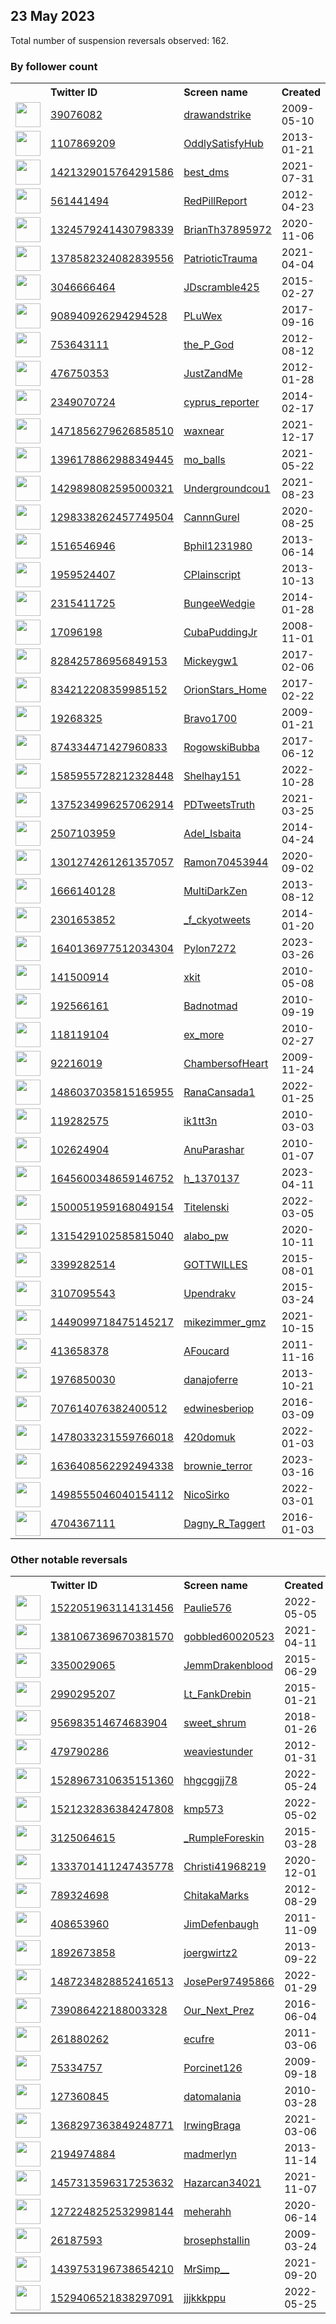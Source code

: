
## 23 May 2023
Total number of suspension reversals observed: 162.

### By follower count
<table><tr><th></th><th align="left">Twitter ID</th><th align="left">Screen name</th>
<th align="left">Created</th><th align="left">Status</th><th align="left">Suspended</th><th align="left">Followers</th>
<tr><td><a href="https://pbs.twimg.com/profile_images/1279820570608250885/O_jU1t2__normal.jpg"><img src="https://pbs.twimg.com/profile_images/1279820570608250885/O_jU1t2__normal.jpg" width="40px" height="40px" align="center"/></a></td><td><a href="https://twitter.com/intent/user?user_id=39076082">39076082</a></td><td><a href="https://twitter.com/drawandstrike">drawandstrike</a></td><td>2009-05-10</td><td align="center"></td><td></td><td>175904</td></tr>
<tr><td><a href="https://pbs.twimg.com/profile_images/1640370956739772417/geEQNWYJ_normal.png"><img src="https://pbs.twimg.com/profile_images/1640370956739772417/geEQNWYJ_normal.png" width="40px" height="40px" align="center"/></a></td><td><a href="https://twitter.com/intent/user?user_id=1107869209">1107869209</a></td><td><a href="https://twitter.com/OddlySatisfyHub">OddlySatisfyHub</a></td><td>2013-01-21</td><td align="center"></td><td></td><td>130709</td></tr>
<tr><td><a href="https://pbs.twimg.com/profile_images/1421329739806035971/ZRZp9A7v_normal.jpg"><img src="https://pbs.twimg.com/profile_images/1421329739806035971/ZRZp9A7v_normal.jpg" width="40px" height="40px" align="center"/></a></td><td><a href="https://twitter.com/intent/user?user_id=1421329015764291586">1421329015764291586</a></td><td><a href="https://twitter.com/best_dms">best_dms</a></td><td>2021-07-31</td><td align="center"></td><td></td><td>31495</td></tr>
<tr><td><a href="https://pbs.twimg.com/profile_images/1352164933429911554/5HEJXDwk_normal.jpg"><img src="https://pbs.twimg.com/profile_images/1352164933429911554/5HEJXDwk_normal.jpg" width="40px" height="40px" align="center"/></a></td><td><a href="https://twitter.com/intent/user?user_id=561441494">561441494</a></td><td><a href="https://twitter.com/RedPillReport">RedPillReport</a></td><td>2012-04-23</td><td align="center"></td><td></td><td>26941</td></tr>
<tr><td><a href="https://pbs.twimg.com/profile_images/1324581232315912194/WwDGiA7A_normal.jpg"><img src="https://pbs.twimg.com/profile_images/1324581232315912194/WwDGiA7A_normal.jpg" width="40px" height="40px" align="center"/></a></td><td><a href="https://twitter.com/intent/user?user_id=1324579241430798339">1324579241430798339</a></td><td><a href="https://twitter.com/BrianTh37895972">BrianTh37895972</a></td><td>2020-11-06</td><td align="center"></td><td></td><td>22390</td></tr>
<tr><td><a href="https://pbs.twimg.com/profile_images/1390397647513702402/tY46itOa_normal.jpg"><img src="https://pbs.twimg.com/profile_images/1390397647513702402/tY46itOa_normal.jpg" width="40px" height="40px" align="center"/></a></td><td><a href="https://twitter.com/intent/user?user_id=1378582324082839556">1378582324082839556</a></td><td><a href="https://twitter.com/PatrioticTrauma">PatrioticTrauma</a></td><td>2021-04-04</td><td align="center"></td><td>2022-04-08</td><td>17084</td></tr>
<tr><td><a href="https://pbs.twimg.com/profile_images/1121936126397128704/O8tCQgKH_normal.png"><img src="https://pbs.twimg.com/profile_images/1121936126397128704/O8tCQgKH_normal.png" width="40px" height="40px" align="center"/></a></td><td><a href="https://twitter.com/intent/user?user_id=3046666464">3046666464</a></td><td><a href="https://twitter.com/JDscramble425">JDscramble425</a></td><td>2015-02-27</td><td align="center"></td><td>2022-06-07</td><td>11061</td></tr>
<tr><td><a href="https://pbs.twimg.com/profile_images/1122194745617526784/VZPJIkaF_normal.jpg"><img src="https://pbs.twimg.com/profile_images/1122194745617526784/VZPJIkaF_normal.jpg" width="40px" height="40px" align="center"/></a></td><td><a href="https://twitter.com/intent/user?user_id=908940926294294528">908940926294294528</a></td><td><a href="https://twitter.com/PLuWex">PLuWex</a></td><td>2017-09-16</td><td align="center"></td><td>2022-10-18</td><td>9524</td></tr>
<tr><td><a href="https://pbs.twimg.com/profile_images/1653028130888482816/Ca9eR-ua_normal.jpg"><img src="https://pbs.twimg.com/profile_images/1653028130888482816/Ca9eR-ua_normal.jpg" width="40px" height="40px" align="center"/></a></td><td><a href="https://twitter.com/intent/user?user_id=753643111">753643111</a></td><td><a href="https://twitter.com/the_P_God">the_P_God</a></td><td>2012-08-12</td><td align="center">👋</td><td>2023-05-14</td><td>8833</td></tr>
<tr><td><a href="https://pbs.twimg.com/profile_images/1220109804380794888/rqh4lWeM_normal.jpg"><img src="https://pbs.twimg.com/profile_images/1220109804380794888/rqh4lWeM_normal.jpg" width="40px" height="40px" align="center"/></a></td><td><a href="https://twitter.com/intent/user?user_id=476750353">476750353</a></td><td><a href="https://twitter.com/JustZandMe">JustZandMe</a></td><td>2012-01-28</td><td align="center"></td><td></td><td>7073</td></tr>
<tr><td><a href="https://pbs.twimg.com/profile_images/1012387756797030400/PA7Yqd4G_normal.jpg"><img src="https://pbs.twimg.com/profile_images/1012387756797030400/PA7Yqd4G_normal.jpg" width="40px" height="40px" align="center"/></a></td><td><a href="https://twitter.com/intent/user?user_id=2349070724">2349070724</a></td><td><a href="https://twitter.com/cyprus_reporter">cyprus_reporter</a></td><td>2014-02-17</td><td align="center"></td><td>2023-03-28</td><td>7050</td></tr>
<tr><td><a href="https://pbs.twimg.com/profile_images/1589412232508706819/egxM9mBv_normal.jpg"><img src="https://pbs.twimg.com/profile_images/1589412232508706819/egxM9mBv_normal.jpg" width="40px" height="40px" align="center"/></a></td><td><a href="https://twitter.com/intent/user?user_id=1471856279626858510">1471856279626858510</a></td><td><a href="https://twitter.com/waxnear">waxnear</a></td><td>2021-12-17</td><td align="center"></td><td>2023-01-19</td><td>6907</td></tr>
<tr><td><a href="https://pbs.twimg.com/profile_images/1661061508699426816/u_7sSWfz_normal.jpg"><img src="https://pbs.twimg.com/profile_images/1661061508699426816/u_7sSWfz_normal.jpg" width="40px" height="40px" align="center"/></a></td><td><a href="https://twitter.com/intent/user?user_id=1396178862988349445">1396178862988349445</a></td><td><a href="https://twitter.com/mo_balls">mo_balls</a></td><td>2021-05-22</td><td align="center"></td><td>2023-05-22</td><td>5569</td></tr>
<tr><td><a href="https://pbs.twimg.com/profile_images/1433999639246557184/YGSvgPB5_normal.jpg"><img src="https://pbs.twimg.com/profile_images/1433999639246557184/YGSvgPB5_normal.jpg" width="40px" height="40px" align="center"/></a></td><td><a href="https://twitter.com/intent/user?user_id=1429898082595000321">1429898082595000321</a></td><td><a href="https://twitter.com/Undergroundcou1">Undergroundcou1</a></td><td>2021-08-23</td><td align="center"></td><td>2022-07-12</td><td>4644</td></tr>
<tr><td><a href="https://pbs.twimg.com/profile_images/1558104147307675649/mCy02Tk2_normal.png"><img src="https://pbs.twimg.com/profile_images/1558104147307675649/mCy02Tk2_normal.png" width="40px" height="40px" align="center"/></a></td><td><a href="https://twitter.com/intent/user?user_id=1298338262457749504">1298338262457749504</a></td><td><a href="https://twitter.com/CannnGurel">CannnGurel</a></td><td>2020-08-25</td><td align="center"></td><td>2023-01-15</td><td>4554</td></tr>
<tr><td><a href="https://pbs.twimg.com/profile_images/1273401334390235136/8nCMoUX3_normal.jpg"><img src="https://pbs.twimg.com/profile_images/1273401334390235136/8nCMoUX3_normal.jpg" width="40px" height="40px" align="center"/></a></td><td><a href="https://twitter.com/intent/user?user_id=1516546946">1516546946</a></td><td><a href="https://twitter.com/Bphil1231980">Bphil1231980</a></td><td>2013-06-14</td><td align="center"></td><td></td><td>4125</td></tr>
<tr><td><a href="https://pbs.twimg.com/profile_images/1241529684443009026/f_aGnmKw_normal.jpg"><img src="https://pbs.twimg.com/profile_images/1241529684443009026/f_aGnmKw_normal.jpg" width="40px" height="40px" align="center"/></a></td><td><a href="https://twitter.com/intent/user?user_id=1959524407">1959524407</a></td><td><a href="https://twitter.com/CPlainscript">CPlainscript</a></td><td>2013-10-13</td><td align="center"></td><td></td><td>3304</td></tr>
<tr><td><a href="https://pbs.twimg.com/profile_images/428159196631027713/qCgRQQ1y_normal.jpeg"><img src="https://pbs.twimg.com/profile_images/428159196631027713/qCgRQQ1y_normal.jpeg" width="40px" height="40px" align="center"/></a></td><td><a href="https://twitter.com/intent/user?user_id=2315411725">2315411725</a></td><td><a href="https://twitter.com/BungeeWedgie">BungeeWedgie</a></td><td>2014-01-28</td><td align="center"></td><td></td><td>3169</td></tr>
<tr><td><a href="https://pbs.twimg.com/profile_images/1134876584949702657/iC2eghzu_normal.jpg"><img src="https://pbs.twimg.com/profile_images/1134876584949702657/iC2eghzu_normal.jpg" width="40px" height="40px" align="center"/></a></td><td><a href="https://twitter.com/intent/user?user_id=17096198">17096198</a></td><td><a href="https://twitter.com/CubaPuddingJr">CubaPuddingJr</a></td><td>2008-11-01</td><td align="center"></td><td></td><td>3140</td></tr>
<tr><td><a href="https://pbs.twimg.com/profile_images/965896188263354368/Tmz_YdXq_normal.jpg"><img src="https://pbs.twimg.com/profile_images/965896188263354368/Tmz_YdXq_normal.jpg" width="40px" height="40px" align="center"/></a></td><td><a href="https://twitter.com/intent/user?user_id=828425786956849153">828425786956849153</a></td><td><a href="https://twitter.com/Mickeygw1">Mickeygw1</a></td><td>2017-02-06</td><td align="center"></td><td></td><td>3074</td></tr>
<tr><td><a href="https://pbs.twimg.com/profile_images/1277962295407247360/PKx7Z4B5_normal.jpg"><img src="https://pbs.twimg.com/profile_images/1277962295407247360/PKx7Z4B5_normal.jpg" width="40px" height="40px" align="center"/></a></td><td><a href="https://twitter.com/intent/user?user_id=834212208359985152">834212208359985152</a></td><td><a href="https://twitter.com/OrionStars_Home">OrionStars_Home</a></td><td>2017-02-22</td><td align="center"></td><td></td><td>3040</td></tr>
<tr><td><a href="https://pbs.twimg.com/profile_images/1660666184428056579/gFaDmmLR_normal.jpg"><img src="https://pbs.twimg.com/profile_images/1660666184428056579/gFaDmmLR_normal.jpg" width="40px" height="40px" align="center"/></a></td><td><a href="https://twitter.com/intent/user?user_id=19268325">19268325</a></td><td><a href="https://twitter.com/Bravo1700">Bravo1700</a></td><td>2009-01-21</td><td align="center"></td><td></td><td>2883</td></tr>
<tr><td><a href="https://pbs.twimg.com/profile_images/874351518727753729/QuKmvX9p_normal.jpg"><img src="https://pbs.twimg.com/profile_images/874351518727753729/QuKmvX9p_normal.jpg" width="40px" height="40px" align="center"/></a></td><td><a href="https://twitter.com/intent/user?user_id=874334471427960833">874334471427960833</a></td><td><a href="https://twitter.com/RogowskiBubba">RogowskiBubba</a></td><td>2017-06-12</td><td align="center"></td><td>2022-06-25</td><td>2651</td></tr>
<tr><td><a href="https://pbs.twimg.com/profile_images/1662026376759635968/bZNIPAha_normal.jpg"><img src="https://pbs.twimg.com/profile_images/1662026376759635968/bZNIPAha_normal.jpg" width="40px" height="40px" align="center"/></a></td><td><a href="https://twitter.com/intent/user?user_id=1585955728212328448">1585955728212328448</a></td><td><a href="https://twitter.com/Shelhay151">Shelhay151</a></td><td>2022-10-28</td><td align="center"></td><td>2022-12-17</td><td>2209</td></tr>
<tr><td><a href="https://pbs.twimg.com/profile_images/1669109030176927745/5K7F4DRG_normal.jpg"><img src="https://pbs.twimg.com/profile_images/1669109030176927745/5K7F4DRG_normal.jpg" width="40px" height="40px" align="center"/></a></td><td><a href="https://twitter.com/intent/user?user_id=1375234996257062914">1375234996257062914</a></td><td><a href="https://twitter.com/PDTweetsTruth">PDTweetsTruth</a></td><td>2021-03-25</td><td align="center"></td><td>2023-04-23</td><td>1997</td></tr>
<tr><td><a href="https://pbs.twimg.com/profile_images/1662878435373465600/Z1z3b9zc_normal.jpg"><img src="https://pbs.twimg.com/profile_images/1662878435373465600/Z1z3b9zc_normal.jpg" width="40px" height="40px" align="center"/></a></td><td><a href="https://twitter.com/intent/user?user_id=2507103959">2507103959</a></td><td><a href="https://twitter.com/Adel_Isbaita">Adel_Isbaita</a></td><td>2014-04-24</td><td align="center"></td><td>2022-10-18</td><td>1835</td></tr>
<tr><td><a href="https://pbs.twimg.com/profile_images/1315643340516360195/N_m1CZiu_normal.jpg"><img src="https://pbs.twimg.com/profile_images/1315643340516360195/N_m1CZiu_normal.jpg" width="40px" height="40px" align="center"/></a></td><td><a href="https://twitter.com/intent/user?user_id=1301274261261357057">1301274261261357057</a></td><td><a href="https://twitter.com/Ramon70453944">Ramon70453944</a></td><td>2020-09-02</td><td align="center"></td><td></td><td>1747</td></tr>
<tr><td><a href="https://pbs.twimg.com/profile_images/937064399847567360/s3T0pcfA_normal.jpg"><img src="https://pbs.twimg.com/profile_images/937064399847567360/s3T0pcfA_normal.jpg" width="40px" height="40px" align="center"/></a></td><td><a href="https://twitter.com/intent/user?user_id=1666140128">1666140128</a></td><td><a href="https://twitter.com/MultiDarkZen">MultiDarkZen</a></td><td>2013-08-12</td><td align="center"></td><td></td><td>1729</td></tr>
<tr><td><a href="https://pbs.twimg.com/profile_images/1664992725664690177/RH4ZFgS5_normal.jpg"><img src="https://pbs.twimg.com/profile_images/1664992725664690177/RH4ZFgS5_normal.jpg" width="40px" height="40px" align="center"/></a></td><td><a href="https://twitter.com/intent/user?user_id=2301653852">2301653852</a></td><td><a href="https://twitter.com/_f_ckyotweets">_f_ckyotweets</a></td><td>2014-01-20</td><td align="center"></td><td>2022-09-27</td><td>1707</td></tr>
<tr><td><a href="https://pbs.twimg.com/profile_images/1646175040654671873/NULN3i3i_normal.jpg"><img src="https://pbs.twimg.com/profile_images/1646175040654671873/NULN3i3i_normal.jpg" width="40px" height="40px" align="center"/></a></td><td><a href="https://twitter.com/intent/user?user_id=1640136977512034304">1640136977512034304</a></td><td><a href="https://twitter.com/Pylon7272">Pylon7272</a></td><td>2023-03-26</td><td align="center"></td><td>2023-05-20</td><td>1694</td></tr>
<tr><td><a href="https://pbs.twimg.com/profile_images/650032861005807616/UhxWazfw_normal.jpg"><img src="https://pbs.twimg.com/profile_images/650032861005807616/UhxWazfw_normal.jpg" width="40px" height="40px" align="center"/></a></td><td><a href="https://twitter.com/intent/user?user_id=141500914">141500914</a></td><td><a href="https://twitter.com/xkit">xkit</a></td><td>2010-05-08</td><td align="center"></td><td></td><td>1598</td></tr>
<tr><td><a href="https://pbs.twimg.com/profile_images/1664997587051487235/dueJJzTZ_normal.jpg"><img src="https://pbs.twimg.com/profile_images/1664997587051487235/dueJJzTZ_normal.jpg" width="40px" height="40px" align="center"/></a></td><td><a href="https://twitter.com/intent/user?user_id=192566161">192566161</a></td><td><a href="https://twitter.com/Badnotmad">Badnotmad</a></td><td>2010-09-19</td><td align="center"></td><td></td><td>1593</td></tr>
<tr><td><a href="https://pbs.twimg.com/profile_images/1223995026/105956__1__normal.jpg"><img src="https://pbs.twimg.com/profile_images/1223995026/105956__1__normal.jpg" width="40px" height="40px" align="center"/></a></td><td><a href="https://twitter.com/intent/user?user_id=118119104">118119104</a></td><td><a href="https://twitter.com/ex_more">ex_more</a></td><td>2010-02-27</td><td align="center"></td><td>2023-01-15</td><td>1517</td></tr>
<tr><td><a href="https://pbs.twimg.com/profile_images/1660626779910950913/cJZvie8d_normal.jpg"><img src="https://pbs.twimg.com/profile_images/1660626779910950913/cJZvie8d_normal.jpg" width="40px" height="40px" align="center"/></a></td><td><a href="https://twitter.com/intent/user?user_id=92216019">92216019</a></td><td><a href="https://twitter.com/ChambersofHeart">ChambersofHeart</a></td><td>2009-11-24</td><td align="center"></td><td></td><td>1503</td></tr>
<tr><td><a href="https://pbs.twimg.com/profile_images/1665701165890166787/nRGasad7_normal.jpg"><img src="https://pbs.twimg.com/profile_images/1665701165890166787/nRGasad7_normal.jpg" width="40px" height="40px" align="center"/></a></td><td><a href="https://twitter.com/intent/user?user_id=1486037035815165955">1486037035815165955</a></td><td><a href="https://twitter.com/RanaCansada1">RanaCansada1</a></td><td>2022-01-25</td><td align="center"></td><td>2022-11-02</td><td>1448</td></tr>
<tr><td><a href="https://pbs.twimg.com/profile_images/1504107953342849043/fWrFjMjo_normal.jpg"><img src="https://pbs.twimg.com/profile_images/1504107953342849043/fWrFjMjo_normal.jpg" width="40px" height="40px" align="center"/></a></td><td><a href="https://twitter.com/intent/user?user_id=119282575">119282575</a></td><td><a href="https://twitter.com/ik1tt3n">ik1tt3n</a></td><td>2010-03-03</td><td align="center"></td><td>2022-12-18</td><td>1280</td></tr>
<tr><td><a href="https://pbs.twimg.com/profile_images/1302246190587637761/_u1vzHDr_normal.jpg"><img src="https://pbs.twimg.com/profile_images/1302246190587637761/_u1vzHDr_normal.jpg" width="40px" height="40px" align="center"/></a></td><td><a href="https://twitter.com/intent/user?user_id=102624904">102624904</a></td><td><a href="https://twitter.com/AnuParashar">AnuParashar</a></td><td>2010-01-07</td><td align="center"></td><td>2022-05-06</td><td>1165</td></tr>
<tr><td><a href="https://pbs.twimg.com/profile_images/1652250807528751104/Q0Z2dm73_normal.jpg"><img src="https://pbs.twimg.com/profile_images/1652250807528751104/Q0Z2dm73_normal.jpg" width="40px" height="40px" align="center"/></a></td><td><a href="https://twitter.com/intent/user?user_id=1645600348659146752">1645600348659146752</a></td><td><a href="https://twitter.com/h_1370137">h_1370137</a></td><td>2023-04-11</td><td align="center"></td><td>2023-05-17</td><td>1133</td></tr>
<tr><td><a href="https://pbs.twimg.com/profile_images/1660323264525205504/IBvi-8ft_normal.jpg"><img src="https://pbs.twimg.com/profile_images/1660323264525205504/IBvi-8ft_normal.jpg" width="40px" height="40px" align="center"/></a></td><td><a href="https://twitter.com/intent/user?user_id=1500051959168049154">1500051959168049154</a></td><td><a href="https://twitter.com/Titelenski">Titelenski</a></td><td>2022-03-05</td><td align="center"></td><td>2022-05-18</td><td>1018</td></tr>
<tr><td><a href="https://pbs.twimg.com/profile_images/1538232182602452992/_E1w-jmB_normal.jpg"><img src="https://pbs.twimg.com/profile_images/1538232182602452992/_E1w-jmB_normal.jpg" width="40px" height="40px" align="center"/></a></td><td><a href="https://twitter.com/intent/user?user_id=1315429102585815040">1315429102585815040</a></td><td><a href="https://twitter.com/alabo_pw">alabo_pw</a></td><td>2020-10-11</td><td align="center"></td><td>2023-04-09</td><td>1016</td></tr>
<tr><td><a href="https://pbs.twimg.com/profile_images/1609862941217619969/vW_dZiKJ_normal.jpg"><img src="https://pbs.twimg.com/profile_images/1609862941217619969/vW_dZiKJ_normal.jpg" width="40px" height="40px" align="center"/></a></td><td><a href="https://twitter.com/intent/user?user_id=3399282514">3399282514</a></td><td><a href="https://twitter.com/GOTTWILLES">GOTTWILLES</a></td><td>2015-08-01</td><td align="center"></td><td>2023-05-05</td><td>1006</td></tr>
<tr><td><a href="https://pbs.twimg.com/profile_images/1561037891018850305/kdPPFeiJ_normal.jpg"><img src="https://pbs.twimg.com/profile_images/1561037891018850305/kdPPFeiJ_normal.jpg" width="40px" height="40px" align="center"/></a></td><td><a href="https://twitter.com/intent/user?user_id=3107095543">3107095543</a></td><td><a href="https://twitter.com/Upendrakv">Upendrakv</a></td><td>2015-03-24</td><td align="center"></td><td>2023-05-14</td><td>946</td></tr>
<tr><td><a href="https://pbs.twimg.com/profile_images/1453775748901183496/xeoe5Yxm_normal.jpg"><img src="https://pbs.twimg.com/profile_images/1453775748901183496/xeoe5Yxm_normal.jpg" width="40px" height="40px" align="center"/></a></td><td><a href="https://twitter.com/intent/user?user_id=1449099718475145217">1449099718475145217</a></td><td><a href="https://twitter.com/mikezimmer_gmz">mikezimmer_gmz</a></td><td>2021-10-15</td><td align="center"></td><td>2022-08-19</td><td>943</td></tr>
<tr><td><a href="https://pbs.twimg.com/profile_images/1543005200415326208/fEP5XOL5_normal.jpg"><img src="https://pbs.twimg.com/profile_images/1543005200415326208/fEP5XOL5_normal.jpg" width="40px" height="40px" align="center"/></a></td><td><a href="https://twitter.com/intent/user?user_id=413658378">413658378</a></td><td><a href="https://twitter.com/AFoucard">AFoucard</a></td><td>2011-11-16</td><td align="center"></td><td>2023-01-28</td><td>889</td></tr>
<tr><td><a href="https://pbs.twimg.com/profile_images/996152866153811969/fR-FGDRW_normal.jpg"><img src="https://pbs.twimg.com/profile_images/996152866153811969/fR-FGDRW_normal.jpg" width="40px" height="40px" align="center"/></a></td><td><a href="https://twitter.com/intent/user?user_id=1976850030">1976850030</a></td><td><a href="https://twitter.com/danajoferre">danajoferre</a></td><td>2013-10-21</td><td align="center"></td><td>2023-03-31</td><td>804</td></tr>
<tr><td><a href="https://pbs.twimg.com/profile_images/710505516548628481/HdNV163b_normal.jpg"><img src="https://pbs.twimg.com/profile_images/710505516548628481/HdNV163b_normal.jpg" width="40px" height="40px" align="center"/></a></td><td><a href="https://twitter.com/intent/user?user_id=707614076382400512">707614076382400512</a></td><td><a href="https://twitter.com/edwinesberiop">edwinesberiop</a></td><td>2016-03-09</td><td align="center"></td><td></td><td>780</td></tr>
<tr><td><a href="https://pbs.twimg.com/profile_images/1497538930689912836/Vmq8eUNH_normal.jpg"><img src="https://pbs.twimg.com/profile_images/1497538930689912836/Vmq8eUNH_normal.jpg" width="40px" height="40px" align="center"/></a></td><td><a href="https://twitter.com/intent/user?user_id=1478033231559766018">1478033231559766018</a></td><td><a href="https://twitter.com/420domuk">420domuk</a></td><td>2022-01-03</td><td align="center"></td><td>2023-02-13</td><td>729</td></tr>
<tr><td><a href="https://pbs.twimg.com/profile_images/1641209673868283906/rlDSO7Aw_normal.jpg"><img src="https://pbs.twimg.com/profile_images/1641209673868283906/rlDSO7Aw_normal.jpg" width="40px" height="40px" align="center"/></a></td><td><a href="https://twitter.com/intent/user?user_id=1636408562292494338">1636408562292494338</a></td><td><a href="https://twitter.com/brownie_terror">brownie_terror</a></td><td>2023-03-16</td><td align="center"></td><td>2023-05-23</td><td>662</td></tr>
<tr><td><a href="https://pbs.twimg.com/profile_images/1551825107315826690/GjCOWu97_normal.jpg"><img src="https://pbs.twimg.com/profile_images/1551825107315826690/GjCOWu97_normal.jpg" width="40px" height="40px" align="center"/></a></td><td><a href="https://twitter.com/intent/user?user_id=1498555046040154112">1498555046040154112</a></td><td><a href="https://twitter.com/NicoSirko">NicoSirko</a></td><td>2022-03-01</td><td align="center"></td><td>2022-09-05</td><td>658</td></tr>
<tr><td><a href="https://pbs.twimg.com/profile_images/1492450459302477830/3NgM-ArR_normal.jpg"><img src="https://pbs.twimg.com/profile_images/1492450459302477830/3NgM-ArR_normal.jpg" width="40px" height="40px" align="center"/></a></td><td><a href="https://twitter.com/intent/user?user_id=4704367111">4704367111</a></td><td><a href="https://twitter.com/Dagny_R_Taggert">Dagny_R_Taggert</a></td><td>2016-01-03</td><td align="center"></td><td>2022-06-28</td><td>643</td></tr>
</table>

### Other notable reversals
<table><tr><th></th><th align="left">Twitter ID</th><th align="left">Screen name</th>
<th align="left">Created</th><th align="left">Status</th><th align="left">Suspended</th><th align="left">Followers</th>
<tr><td><a href="https://pbs.twimg.com/profile_images/1579004072039964674/8E7BtZlH_normal.jpg"><img src="https://pbs.twimg.com/profile_images/1579004072039964674/8E7BtZlH_normal.jpg" width="40px" height="40px" align="center"/></a></td><td><a href="https://twitter.com/intent/user?user_id=1522051963114131456">1522051963114131456</a></td><td><a href="https://twitter.com/Paulie576">Paulie576</a></td><td>2022-05-05</td><td align="center"></td><td>2022-10-30</td><td>239</td></tr>
<tr><td><a href="https://pbs.twimg.com/profile_images/1600345204304887808/AHza5WZh_normal.jpg"><img src="https://pbs.twimg.com/profile_images/1600345204304887808/AHza5WZh_normal.jpg" width="40px" height="40px" align="center"/></a></td><td><a href="https://twitter.com/intent/user?user_id=1381067369670381570">1381067369670381570</a></td><td><a href="https://twitter.com/gobbled60020523">gobbled60020523</a></td><td>2021-04-11</td><td align="center"></td><td>2023-05-09</td><td>74</td></tr>
<tr><td><a href="https://pbs.twimg.com/profile_images/1660866500289523717/c5AwWFt8_normal.jpg"><img src="https://pbs.twimg.com/profile_images/1660866500289523717/c5AwWFt8_normal.jpg" width="40px" height="40px" align="center"/></a></td><td><a href="https://twitter.com/intent/user?user_id=3350029065">3350029065</a></td><td><a href="https://twitter.com/JemmDrakenblood">JemmDrakenblood</a></td><td>2015-06-29</td><td align="center"></td><td>2022-10-26</td><td>502</td></tr>
<tr><td><a href="https://pbs.twimg.com/profile_images/1248269762871750656/eZwZpRJF_normal.jpg"><img src="https://pbs.twimg.com/profile_images/1248269762871750656/eZwZpRJF_normal.jpg" width="40px" height="40px" align="center"/></a></td><td><a href="https://twitter.com/intent/user?user_id=2990295207">2990295207</a></td><td><a href="https://twitter.com/Lt_FankDrebin">Lt_FankDrebin</a></td><td>2015-01-21</td><td align="center"></td><td>2023-05-20</td><td>305</td></tr>
<tr><td><a href="https://pbs.twimg.com/profile_images/1095925287257341952/E0yXEvPq_normal.jpg"><img src="https://pbs.twimg.com/profile_images/1095925287257341952/E0yXEvPq_normal.jpg" width="40px" height="40px" align="center"/></a></td><td><a href="https://twitter.com/intent/user?user_id=956983514674683904">956983514674683904</a></td><td><a href="https://twitter.com/sweet_shrum">sweet_shrum</a></td><td>2018-01-26</td><td align="center"></td><td>2023-05-09</td><td>29</td></tr>
<tr><td><a href="https://pbs.twimg.com/profile_images/1582749118904078337/6JBotlBU_normal.jpg"><img src="https://pbs.twimg.com/profile_images/1582749118904078337/6JBotlBU_normal.jpg" width="40px" height="40px" align="center"/></a></td><td><a href="https://twitter.com/intent/user?user_id=479790286">479790286</a></td><td><a href="https://twitter.com/weaviestunder">weaviestunder</a></td><td>2012-01-31</td><td align="center"></td><td>2022-12-05</td><td>105</td></tr>
<tr><td><a href="https://pbs.twimg.com/profile_images/1668223857357094912/kEt9gQXc_normal.jpg"><img src="https://pbs.twimg.com/profile_images/1668223857357094912/kEt9gQXc_normal.jpg" width="40px" height="40px" align="center"/></a></td><td><a href="https://twitter.com/intent/user?user_id=1528967310635151360">1528967310635151360</a></td><td><a href="https://twitter.com/hhgcggjj78">hhgcggjj78</a></td><td>2022-05-24</td><td align="center"></td><td>2023-05-14</td><td>12</td></tr>
<tr><td><a href="https://pbs.twimg.com/profile_images/1608648117380911106/vAx09_qS_normal.jpg"><img src="https://pbs.twimg.com/profile_images/1608648117380911106/vAx09_qS_normal.jpg" width="40px" height="40px" align="center"/></a></td><td><a href="https://twitter.com/intent/user?user_id=1521232836384247808">1521232836384247808</a></td><td><a href="https://twitter.com/kmp573">kmp573</a></td><td>2022-05-02</td><td align="center">🚫</td><td>2023-03-07</td><td>22</td></tr>
<tr><td><a href="https://pbs.twimg.com/profile_images/1592415045828370434/B7dXkbni_normal.jpg"><img src="https://pbs.twimg.com/profile_images/1592415045828370434/B7dXkbni_normal.jpg" width="40px" height="40px" align="center"/></a></td><td><a href="https://twitter.com/intent/user?user_id=3125064615">3125064615</a></td><td><a href="https://twitter.com/_RumpleForeskin">_RumpleForeskin</a></td><td>2015-03-28</td><td align="center"></td><td>2023-04-19</td><td>84</td></tr>
<tr><td><a href="https://pbs.twimg.com/profile_images/1660747622754275356/I-nLB7lj_normal.jpg"><img src="https://pbs.twimg.com/profile_images/1660747622754275356/I-nLB7lj_normal.jpg" width="40px" height="40px" align="center"/></a></td><td><a href="https://twitter.com/intent/user?user_id=1333701411247435778">1333701411247435778</a></td><td><a href="https://twitter.com/Christi41968219">Christi41968219</a></td><td>2020-12-01</td><td align="center"></td><td>2022-09-27</td><td>244</td></tr>
<tr><td><a href="https://abs.twimg.com/sticky/default_profile_images/default_profile_normal.png"><img src="https://abs.twimg.com/sticky/default_profile_images/default_profile_normal.png" width="40px" height="40px" align="center"/></a></td><td><a href="https://twitter.com/intent/user?user_id=789324698">789324698</a></td><td><a href="https://twitter.com/ChitakaMarks">ChitakaMarks</a></td><td>2012-08-29</td><td align="center"></td><td>2023-05-11</td><td>9</td></tr>
<tr><td><a href="https://pbs.twimg.com/profile_images/654862081661898752/BBZq58Sr_normal.jpg"><img src="https://pbs.twimg.com/profile_images/654862081661898752/BBZq58Sr_normal.jpg" width="40px" height="40px" align="center"/></a></td><td><a href="https://twitter.com/intent/user?user_id=408653960">408653960</a></td><td><a href="https://twitter.com/JimDefenbaugh">JimDefenbaugh</a></td><td>2011-11-09</td><td align="center"></td><td>2023-05-13</td><td>26</td></tr>
<tr><td><a href="https://pbs.twimg.com/profile_images/1564920392938131457/mB9Y3HyK_normal.jpg"><img src="https://pbs.twimg.com/profile_images/1564920392938131457/mB9Y3HyK_normal.jpg" width="40px" height="40px" align="center"/></a></td><td><a href="https://twitter.com/intent/user?user_id=1892673858">1892673858</a></td><td><a href="https://twitter.com/joergwirtz2">joergwirtz2</a></td><td>2013-09-22</td><td align="center"></td><td>2022-11-27</td><td>11</td></tr>
<tr><td><a href="https://pbs.twimg.com/profile_images/1663372934876999683/Ka0-ANIR_normal.jpg"><img src="https://pbs.twimg.com/profile_images/1663372934876999683/Ka0-ANIR_normal.jpg" width="40px" height="40px" align="center"/></a></td><td><a href="https://twitter.com/intent/user?user_id=1487234828852416513">1487234828852416513</a></td><td><a href="https://twitter.com/JosePer97495866">JosePer97495866</a></td><td>2022-01-29</td><td align="center"></td><td>2023-01-14</td><td>95</td></tr>
<tr><td><a href="https://pbs.twimg.com/profile_images/1048673462863183873/vuLu5MMW_normal.jpg"><img src="https://pbs.twimg.com/profile_images/1048673462863183873/vuLu5MMW_normal.jpg" width="40px" height="40px" align="center"/></a></td><td><a href="https://twitter.com/intent/user?user_id=739086422188003328">739086422188003328</a></td><td><a href="https://twitter.com/Our_Next_Prez">Our_Next_Prez</a></td><td>2016-06-04</td><td align="center"></td><td>2023-01-14</td><td>171</td></tr>
<tr><td><a href="https://pbs.twimg.com/profile_images/619485414886248448/-__I6RJN_normal.jpg"><img src="https://pbs.twimg.com/profile_images/619485414886248448/-__I6RJN_normal.jpg" width="40px" height="40px" align="center"/></a></td><td><a href="https://twitter.com/intent/user?user_id=261880262">261880262</a></td><td><a href="https://twitter.com/ecufre">ecufre</a></td><td>2011-03-06</td><td align="center"></td><td>2022-12-04</td><td>59</td></tr>
<tr><td><a href="https://pbs.twimg.com/profile_images/1353321923216871427/ZhKu-e2m_normal.jpg"><img src="https://pbs.twimg.com/profile_images/1353321923216871427/ZhKu-e2m_normal.jpg" width="40px" height="40px" align="center"/></a></td><td><a href="https://twitter.com/intent/user?user_id=75334757">75334757</a></td><td><a href="https://twitter.com/Porcinet126">Porcinet126</a></td><td>2009-09-18</td><td align="center"></td><td>2023-05-09</td><td>169</td></tr>
<tr><td><a href="https://pbs.twimg.com/profile_images/1661428290467377152/FO4stfBk_normal.jpg"><img src="https://pbs.twimg.com/profile_images/1661428290467377152/FO4stfBk_normal.jpg" width="40px" height="40px" align="center"/></a></td><td><a href="https://twitter.com/intent/user?user_id=127360845">127360845</a></td><td><a href="https://twitter.com/datomalania">datomalania</a></td><td>2010-03-28</td><td align="center"></td><td>2022-12-06</td><td>3</td></tr>
<tr><td><a href="https://pbs.twimg.com/profile_images/1368297682771574788/61GE6iQ-_normal.jpg"><img src="https://pbs.twimg.com/profile_images/1368297682771574788/61GE6iQ-_normal.jpg" width="40px" height="40px" align="center"/></a></td><td><a href="https://twitter.com/intent/user?user_id=1368297363849248771">1368297363849248771</a></td><td><a href="https://twitter.com/IrwingBraga">IrwingBraga</a></td><td>2021-03-06</td><td align="center"></td><td>2023-01-02</td><td>5</td></tr>
<tr><td><a href="https://pbs.twimg.com/profile_images/1667373586816835584/zqOSjR72_normal.jpg"><img src="https://pbs.twimg.com/profile_images/1667373586816835584/zqOSjR72_normal.jpg" width="40px" height="40px" align="center"/></a></td><td><a href="https://twitter.com/intent/user?user_id=2194974884">2194974884</a></td><td><a href="https://twitter.com/madmerlyn">madmerlyn</a></td><td>2013-11-14</td><td align="center"></td><td>2023-02-23</td><td>0</td></tr>
<tr><td><a href="https://pbs.twimg.com/profile_images/1667174941324607493/uRP5aFA7_normal.jpg"><img src="https://pbs.twimg.com/profile_images/1667174941324607493/uRP5aFA7_normal.jpg" width="40px" height="40px" align="center"/></a></td><td><a href="https://twitter.com/intent/user?user_id=1457313596317253632">1457313596317253632</a></td><td><a href="https://twitter.com/Hazarcan34021">Hazarcan34021</a></td><td>2021-11-07</td><td align="center"></td><td>2022-08-28</td><td>49</td></tr>
<tr><td><a href="https://pbs.twimg.com/profile_images/1544052965492891656/eWrBFXF7_normal.jpg"><img src="https://pbs.twimg.com/profile_images/1544052965492891656/eWrBFXF7_normal.jpg" width="40px" height="40px" align="center"/></a></td><td><a href="https://twitter.com/intent/user?user_id=1272248252532998144">1272248252532998144</a></td><td><a href="https://twitter.com/meherahh">meherahh</a></td><td>2020-06-14</td><td align="center">🔒</td><td>2023-02-16</td><td>1</td></tr>
<tr><td><a href="https://pbs.twimg.com/profile_images/1665117193850466304/AGdDhEFW_normal.jpg"><img src="https://pbs.twimg.com/profile_images/1665117193850466304/AGdDhEFW_normal.jpg" width="40px" height="40px" align="center"/></a></td><td><a href="https://twitter.com/intent/user?user_id=26187593">26187593</a></td><td><a href="https://twitter.com/brosephstallin">brosephstallin</a></td><td>2009-03-24</td><td align="center"></td><td>2023-03-03</td><td>5</td></tr>
<tr><td><a href="https://pbs.twimg.com/profile_images/1661045048438292485/bYhNiBQR_normal.jpg"><img src="https://pbs.twimg.com/profile_images/1661045048438292485/bYhNiBQR_normal.jpg" width="40px" height="40px" align="center"/></a></td><td><a href="https://twitter.com/intent/user?user_id=1439753196738654210">1439753196738654210</a></td><td><a href="https://twitter.com/MrSimp__">MrSimp__</a></td><td>2021-09-20</td><td align="center"></td><td>2022-11-14</td><td>8</td></tr>
<tr><td><a href="https://pbs.twimg.com/profile_images/1599502364423213056/NHC4zj_T_normal.jpg"><img src="https://pbs.twimg.com/profile_images/1599502364423213056/NHC4zj_T_normal.jpg" width="40px" height="40px" align="center"/></a></td><td><a href="https://twitter.com/intent/user?user_id=1529406521838297091">1529406521838297091</a></td><td><a href="https://twitter.com/jjjkkkppu">jjjkkkppu</a></td><td>2022-05-25</td><td align="center"></td><td>2022-12-08</td><td>57</td></tr>
</table>
